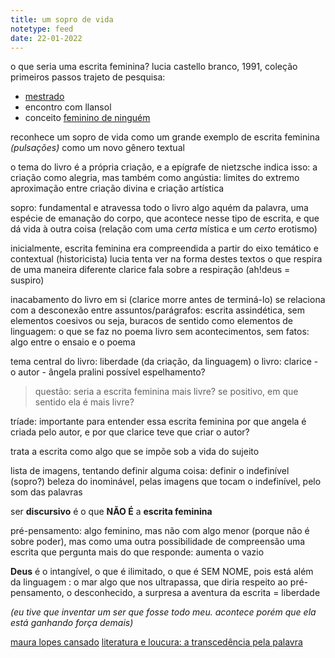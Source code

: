 ```yaml
---
title: um sopro de vida
notetype: feed
date: 22-01-2022
---
```

o que seria uma escrita feminina?
lucia castello branco, 1991, coleção primeiros passos
trajeto de pesquisa:
- [mestrado](https://repositorio.ufmg.br/handle/1843/BUBD-9D9GBU)
- encontro com llansol
- conceito [feminino de ninguém](https://casaedicoes.com/livros/feminino-de-ninguem/)

reconhece um sopro de vida como um grande exemplo de escrita feminina
*(pulsações)* como um novo gênero textual

o tema do livro é a própria criação, e a epígrafe de nietzsche indica isso:
a criação como alegria, mas também como angústia: limites do extremo
aproximação entre criação divina e criação artística

sopro: 
fundamental e atravessa todo o livro
algo aquém da palavra, uma espécie de emanação do corpo, que acontece nesse tipo de escrita, e que dá vida à outra coisa 
(relação com uma _certa_ mística e um _certo_ erotismo)

inicialmente, escrita feminina era compreendida a partir do eixo temático e contextual (historicista)
lucia tenta ver na forma destes textos o que respira de uma maneira diferente
clarice fala sobre a respiração (ah!deus = suspiro)

inacabamento do livro em si (clarice morre antes de terminá-lo) se relaciona com a desconexão entre  assuntos/parágrafos: escrita assindética, sem elementos coesivos
ou seja, buracos de sentido como elementos de linguagem: o que se faz no poema
livro sem acontecimentos, sem fatos: algo entre o ensaio e o poema

tema central do livro: liberdade (da criação, da linguagem)
o livro: clarice - o autor - ângela pralini
possível espelhamento?

>questão:
seria a escrita feminina mais livre? 
se positivo, em que sentido ela é mais livre?

tríade: importante para entender essa escrita feminina
por que angela é criada pelo autor, e por que clarice teve que criar o autor?

trata a escrita como algo que se impõe sob a vida do sujeito

lista de imagens, tentando definir alguma coisa: definir o indefinível (sopro?)
beleza do inominável, pelas imagens que tocam o indefinível, pelo som das palavras

ser **discursivo** é o que **NÃO É** a **escrita feminina**

pré-pensamento:
algo feminino, mas não com algo menor (porque não é sobre poder), mas como uma outra possibilidade de compreensão
uma escrita que pergunta mais do que responde: aumenta o vazio

**Deus** é o intangível, o que é ilimitado, o que é SEM NOME, pois está além da linguagem
: o mar
algo que nos ultrapassa, que diria respeito ao pré-pensamento, o desconhecido, a surpresa
a aventura da escrita
= liberdade

*(eu tive que inventar um ser que fosse todo meu. 
acontece porém que ela está ganhando força demais)*

[maura lopes cansado](https://grupoautentica.com.br/autentica/livros/caixa-hospicio-e-deus-e-o-sofredor-do-ver/1286)
[literatura e loucura: a transcedência pela palavra](http://repositorio.unicamp.br/jspui/bitstream/REPOSIP/269874/1/Musilli_Celia_M.pdf)
